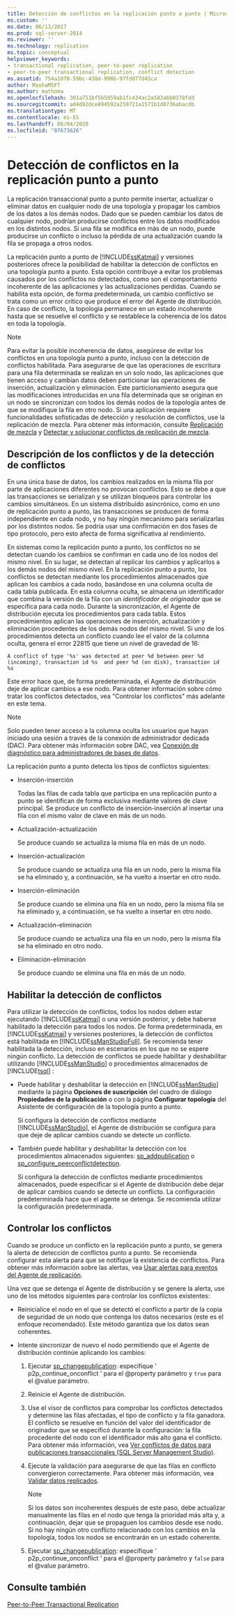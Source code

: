 ```yaml
---
title: Detección de conflictos en la replicación punto a punto | Microsoft Docs
ms.custom: ''
ms.date: 06/13/2017
ms.prod: sql-server-2014
ms.reviewer: ''
ms.technology: replication
ms.topic: conceptual
helpviewer_keywords:
- transactional replication, peer-to-peer replication
- peer-to-peer transactional replication, conflict detection
ms.assetid: 754a1070-59bc-438d-998b-97fdd77d45ca
author: MashaMSFT
ms.author: mathoma
ms.openlocfilehash: 301a751bf5b5959ab1fc434ac2a583a6b0378fdd
ms.sourcegitcommit: ad4d92dce894592a259721a1571b1d8736abacdb
ms.translationtype: MT
ms.contentlocale: es-ES
ms.lasthandoff: 08/04/2020
ms.locfileid: "87673626"
---
```

# <a name="conflict-detection-in-peer-to-peer-replication"></a>Detección de conflictos en la replicación punto a punto
  La replicación transaccional punto a punto permite insertar, actualizar o eliminar datos en cualquier nodo de una topología y propagar los cambios de los datos a los demás nodos. Dado que se pueden cambiar los datos de cualquier nodo, podrían producirse conflictos entre los datos modificados en los distintos nodos. Si una fila se modifica en más de un nodo, puede producirse un conflicto o incluso la pérdida de una actualización cuando la fila se propaga a otros nodos.  
  
 La replicación punto a punto de [!INCLUDE[ssKatmai](../../../includes/sskatmai-md.md)] y versiones posteriores ofrece la posibilidad de habilitar la detección de conflictos en una topología punto a punto. Esta opción contribuye a evitar los problemas causados por los conflictos no detectados, como son el comportamiento incoherente de las aplicaciones y las actualizaciones perdidas. Cuando se habilita esta opción, de forma predeterminada, un cambio conflictivo se trata como un error crítico que produce el error del Agente de distribución. En caso de conflicto, la topología permanece en un estado incoherente hasta que se resuelve el conflicto y se restablece la coherencia de los datos en toda la topología.  
  
> [!NOTE]  
>  Para evitar la posible incoherencia de datos, asegúrese de evitar los conflictos en una topología punto a punto, incluso con la detección de conflictos habilitada. Para asegurarse de que las operaciones de escritura para una fila determinada se realizan en un solo nodo, las aplicaciones que tienen acceso y cambian datos deben particionar las operaciones de inserción, actualización y eliminación. Este particionamiento asegura que las modificaciones introducidas en una fila determinada que se originan en un nodo se sincronizan con todos los demás nodos de la topología antes de que se modifique la fila en otro nodo. Si una aplicación requiere funcionalidades sofisticadas de detección y resolución de conflictos, use la replicación de mezcla. Para obtener más información, consulte [Replicación de mezcla](../merge/merge-replication.md) y [Detectar y solucionar conflictos de replicación de mezcla](../merge/advanced-merge-replication-conflict-detection-and-resolution.md).  
  
## <a name="understanding-conflicts-and-conflict-detection"></a>Descripción de los conflictos y de la detección de conflictos  
 En una única base de datos, los cambios realizados en la misma fila por parte de aplicaciones diferentes no provocan conflictos. Esto se debe a que las transacciones se serializan y se utilizan bloqueos para controlar los cambios simultáneos. En un sistema distribuido asincrónico, como en uno de replicación punto a punto, las transacciones se producen de forma independiente en cada nodo, y no hay ningún mecanismo para serializarlas por los distintos nodos. Se podría usar una confirmación en dos fases de tipo protocolo, pero esto afecta de forma significativa al rendimiento.  
  
 En sistemas como la replicación punto a punto, los conflictos no se detectan cuando los cambios se confirman en cada uno de los nodos del mismo nivel. En su lugar, se detectan al replicar los cambios y aplicarlos a los demás nodos del mismo nivel. En la replicación punto a punto, los conflictos se detectan mediante los procedimientos almacenados que aplican los cambios a cada nodo, basándose en una columna oculta de cada tabla publicada. En esta columna oculta, se almacena un identificador que combina la versión de la fila con un *identificador de originador* que se especifica para cada nodo. Durante la sincronización, el Agente de distribución ejecuta los procedimientos para cada tabla. Estos procedimientos aplican las operaciones de inserción, actualización y eliminación procedentes de los demás nodos del mismo nivel. Si uno de los procedimientos detecta un conflicto cuando lee el valor de la columna oculta, genera el error 22815 que tiene un nivel de gravedad de 16:  
  
 `A conflict of type '%s' was detected at peer %d between peer %d (incoming), transaction id %s  and peer %d (on disk), transaction id %s`  
  
 Este error hace que, de forma predeterminada, el Agente de distribución deje de aplicar cambios a ese nodo. Para obtener información sobre cómo tratar los conflictos detectados, vea "Controlar los conflictos" más adelante en este tema.  
  
> [!NOTE]  
>  Solo pueden tener acceso a la columna oculta los usuarios que hayan iniciado una sesión a través de la conexión de administrador dedicada (DAC). Para obtener más información sobre DAC, vea [Conexión de diagnóstico para administradores de bases de datos](../../../database-engine/configure-windows/diagnostic-connection-for-database-administrators.md).  
  
 La replicación punto a punto detecta los tipos de conflictos siguientes:  
  
-   Inserción-inserción  
  
     Todas las filas de cada tabla que participa en una replicación punto a punto se identifican de forma exclusiva mediante valores de clave principal. Se produce un conflicto de inserción-inserción al insertar una fila con el mismo valor de clave en más de un nodo.  
  
-   Actualización-actualización  
  
     Se produce cuando se actualiza la misma fila en más de un nodo.  
  
-   Inserción-actualización  
  
     Se produce cuando se actualiza una fila en un nodo, pero la misma fila se ha eliminado y, a continuación, se ha vuelto a insertar en otro nodo.  
  
-   Inserción-eliminación  
  
     Se produce cuando se elimina una fila en un nodo, pero la misma fila se ha eliminado y, a continuación, se ha vuelto a insertar en otro nodo.  
  
-   Actualización-eliminación  
  
     Se produce cuando se actualiza una fila en un nodo, pero la misma fila se ha eliminado en otro nodo.  
  
-   Eliminación-eliminación  
  
     Se produce cuando se elimina una fila en más de un nodo.  
  
## <a name="enabling-conflict-detection"></a>Habilitar la detección de conflictos  
 Para utilizar la detección de conflictos, todos los nodos deben estar ejecutando [!INCLUDE[ssKatmai](../../../includes/sskatmai-md.md)] o una versión posterior, y debe haberse habilitado la detección para todos los nodos. De forma predeterminada, en [!INCLUDE[ssKatmai](../../../includes/sskatmai-md.md)] y versiones posteriores, la detección de conflictos está habilitada en [!INCLUDE[ssManStudioFull](../../../includes/ssmanstudiofull-md.md)]. Se recomienda tener habilitada la detección, incluso en escenarios en los que no se espere ningún conflicto. La detección de conflictos se puede habilitar y deshabilitar utilizando [!INCLUDE[ssManStudio](../../../includes/ssmanstudio-md.md)] o procedimientos almacenados de [!INCLUDE[tsql](../../../includes/tsql-md.md)] :  
  
-   Puede habilitar y deshabilitar la detección en [!INCLUDE[ssManStudio](../../../includes/ssmanstudio-md.md)] mediante la página **Opciones de suscripción** del cuadro de diálogo **Propiedades de la publicación** o con la página **Configurar topología** del Asistente de configuración de la topología punto a punto.  
  
     Si configura la detección de conflictos mediante [!INCLUDE[ssManStudio](../../../includes/ssmanstudio-md.md)], el Agente de distribución se configura para que deje de aplicar cambios cuando se detecte un conflicto.  
  
-   También puede habilitar y deshabilitar la detección con los procedimientos almacenados siguientes: [sp_addpublication](/sql/relational-databases/system-stored-procedures/sp-addpublication-transact-sql) o [sp_configure_peerconflictdetection](/sql/relational-databases/system-stored-procedures/sp-configure-peerconflictdetection-transact-sql).  
  
     Si configura la detección de conflictos mediante procedimientos almacenados, puede especificar si el Agente de distribución debe dejar de aplicar cambios cuando se detecte un conflicto. La configuración predeterminada hace que el agente se detenga. Se recomienda utilizar la configuración predeterminada.  
  
## <a name="handling-conflicts"></a>Controlar los conflictos  
 Cuando se produce un conflicto en la replicación punto a punto, se genera la alerta de detección de conflictos punto a punto. Se recomienda configurar esta alerta para que se notifique la existencia de conflictos. Para obtener más información sobre las alertas, vea [Usar alertas para eventos del Agente de replicación](../agents/use-alerts-for-replication-agent-events.md).  
  
 Una vez que se detenga el Agente de distribución y se genere la alerta, use uno de los métodos siguientes para controlar los conflictos existentes:  
  
-   Reinicialice el nodo en el que se detectó el conflicto a partir de la copia de seguridad de un nodo que contenga los datos necesarios (este es el enfoque recomendado). Este método garantiza que los datos sean coherentes.  
  
-   Intente sincronizar de nuevo el nodo permitiendo que el Agente de distribución continúe aplicando los cambios:  
  
    1.  Ejecutar [sp_changepublication](/sql/relational-databases/system-stored-procedures/sp-changepublication-transact-sql): especifique ' p2p_continue_onconflict ' para el @property parámetro y `true` para el @value parámetro.  
  
    2.  Reinicie el Agente de distribución.  
  
    3.  Use el visor de conflictos para comprobar los conflictos detectados y determine las filas afectadas, el tipo de conflicto y la fila ganadora. El conflicto se resuelve en función del valor del identificador de originador que se especificó durante la configuración: la fila procedente del nodo con el identificador más alto gana el conflicto. Para obtener más información, vea [Ver conflictos de datos para publicaciones transaccionales &#40;SQL Server Management Studio&#41;](../view-data-conflicts-for-transactional-publications-sql-server-management-studio.md).  
  
    4.  Ejecute la validación para asegurarse de que las filas en conflicto convergieron correctamente. Para obtener más información, vea [Validar datos replicados](../validate-data-at-the-subscriber.md).  
  
        > [!NOTE]  
        >  Si los datos son incoherentes después de este paso, debe actualizar manualmente las filas en el nodo que tenga la prioridad más alta y, a continuación, dejar que se propaguen los cambios desde ese nodo. Si no hay ningún otro conflicto relacionado con los cambios en la topología, todos los nodos se encontrarán en un estado coherente.  
  
    5.  Ejecutar [sp_changepublication](/sql/relational-databases/system-stored-procedures/sp-changepublication-transact-sql): especifique ' p2p_continue_onconflict ' para el @property parámetro y `false` para el @value parámetro.  
  
## <a name="see-also"></a>Consulte también  
 [Peer-to-Peer Transactional Replication](peer-to-peer-transactional-replication.md)  
  
  
